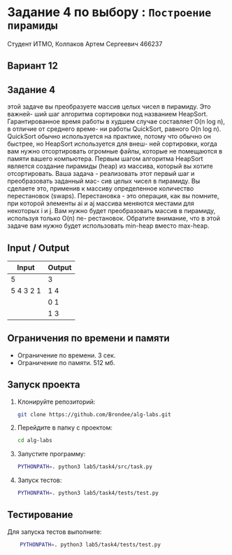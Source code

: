 # Задание 4 по выбору : `Построение пирамиды`

Студент ИТМО, Колпаков Артем Сергеевич 466237

## Вариант 12

## Задание 4

этой задаче вы преобразуете массив целых чисел в пирамиду. Это важней-
ший шаг алгоритма сортировки под названием HeapSort. Гарантированное время
работы в худшем случае составляет O(n log n), в отличие от среднего време-
ни работы QuickSort, равного O(n log n). QuickSort обычно используется на
практике, потому что обычно он быстрее, но HeapSort используется для внеш-
ней сортировки, когда вам нужно отсортировать огромные файлы, которые не
помещаются в памяти вашего компьютера.
Первым шагом алгоритма HeapSort является создание пирамиды (heap) из
массива, который вы хотите отсортировать.
Ваша задача - реализовать этот первый шаг и преобразовать заданный мас-
сив целых чисел в пирамиду. Вы сделаете это, применив к массиву определенное
количество перестановок (swaps). Перестановка - это операция, как вы помните,
при которой элементы ai и aj массива меняются местами для некоторых i и j.
Вам нужно будет преобразовать массив в пирамиду, используя только O(n) пе-
рестановок. Обратите внимание, что в этой задаче вам нужно будет использовать
min-heap вместо max-heap.

## Input / Output

| Input     | Output |
| --------- | ------ |
| 5         | 3      |
| 5 4 3 2 1 | 1 4    |
|           | 0 1    |
|           | 1 3    |

## Ограничения по времени и памяти

- Ограничение по времени. 3 сек.
- Ограничение по памяти. 512 мб.

## Запуск проекта

1. Клонируйте репозиторий:
   ```bash
   git clone https://github.com/Brondee/alg-labs.git
   ```
2. Перейдите в папку с проектом:
   ```bash
   cd alg-labs
   ```
3. Запустите программу:

   ```bash
   PYTHONPATH=. python3 lab5/task4/src/task.py
   ```

4. Запуск тестов:

   ```bash
   PYTHONPATH=. python3 lab5/task4/tests/test.py

   ```

## Тестирование

Для запуска тестов выполните:

```bash
    PYTHONPATH=. python3 lab5/task4/tests/test.py
```
